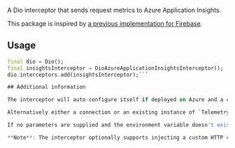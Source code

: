 A Dio interceptor that sends request metrics to Azure Application Insights.

This package is inspired by [a previous implementation for Firebase](https://github.com/darkxanter/firebase_performance_dio).

## Usage

```dart
final dio = Dio();
final insightsInterceptor = DioAzureApplicationInsightsInterceptor();
dio.interceptors.add(insightsInterceptor);```

## Additional information

The interceptor will auto-configure itself if deployed on Azure and a connection to Application Insights is setup. Auto-configuration happens by reading the environment variable APPLICATIONINSIGHTS_CONNECTION_STRING.

Alternatively either a connection or an existing instance of `TelemetryClient` can be supplied.

If no parameters are supplied and the environment variable doesn't exist, the observer will not submit any logs (but also not produce any errors).

**Note**: The interceptor optionally supports injecting a custom HTTP client to submit telemetry data. Do *not* use the observed Dio instance as HTTP client for telemetry, because this would cause every telemetry item to again generate additional telemetry and thus spamming the logs.

